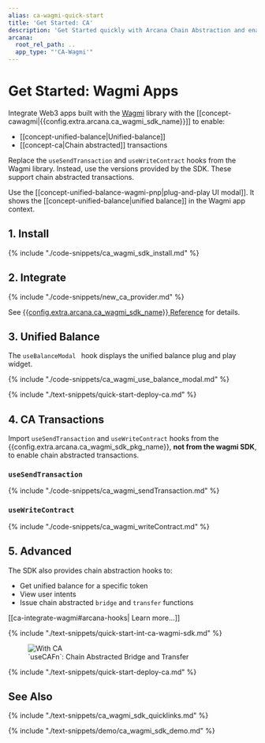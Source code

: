 ```yaml
---
alias: ca-wagmi-quick-start
title: 'Get Started: CA'
description: 'Get Started quickly with Arcana Chain Abstraction and enable unified balance for users in Wagmi apps. Learn how to integrate Arcana CA Wagmi SDK.'
arcana:
  root_rel_path: ..
  app_type: "'CA-Wagmi'"
---
```


# Get Started: Wagmi Apps

Integrate Web3 apps built with the [Wagmi](https://wagmi.sh/) library with
the [[concept-cawagmi|{{config.extra.arcana.ca_wagmi_sdk_name}}]] to enable:

* [[concept-unified-balance|Unified-balance]]
* [[concept-ca|Chain abstracted]] transactions

Replace the `useSendTransaction` and `useWriteContract` hooks from the Wagmi library.
Instead, use the versions provided by the SDK.
These support chain abstracted transactions.

Use the [[concept-unified-balance-wagmi-pnp|plug-and-play UI modal]].
It shows the [[concept-unified-balance|unified balance]] in the Wagmi app context.

## 1. Install

{% include "./code-snippets/ca_wagmi_sdk_install.md" %}

## 2. Integrate

{% include "./code-snippets/new_ca_provider.md" %}

See [{{config.extra.arcana.ca_wagmi_sdk_name}} Reference]({{config.extra.arcana.ca_wagmi_sdk_ref_url}}) for details.

## 3. Unified Balance

The `useBalanceModal ` hook displays the unified balance plug and play widget.

{% include "./code-snippets/ca_wagmi_use_balance_modal.md" %}

{% include "./text-snippets/quick-start-deploy-ca.md" %}

## 4. CA Transactions

Import `useSendTransaction` and `useWriteContract` hooks from the
{{config.extra.arcana.ca_wagmi_sdk_pkg_name}}, **not from the wagmi SDK**, to
enable chain abstracted transactions.

### `useSendTransaction`

{% include "./code-snippets/ca_wagmi_sendTransaction.md" %}

### `useWriteContract`

{% include "./code-snippets/ca_wagmi_writeContract.md" %}

## 5. Advanced

The SDK also provides chain abstraction hooks to:

* Get unified balance for a specific token
* View user intents
* Issue chain abstracted `bridge` and `transfer` functions 

[[ca-integrate-wagmi#arcana-hooks| Learn more...]]

{% include "./text-snippets/quick-start-int-ca-wagmi-sdk.md" %}

<figure markdown="span">
  <img class="width_85pc an-screenshots-noeffects width_50pc" alt="With CA" src="{{config.extra.arcana.img_dir}}/ca-sdk-example-bridge-transfer.{{config.extra.arcana.img_gif}}"/>
  <figcaption>`useCAFn`: Chain Abstracted Bridge and Transfer </figcaption>
</figure>

{% include "./text-snippets/quick-start-deploy-ca.md" %}

## See Also

{% include "./text-snippets/ca_wagmi_sdk_quicklinks.md" %}

{% include "./text-snippets/demo/ca_wagmi_sdk_demo.md" %}
